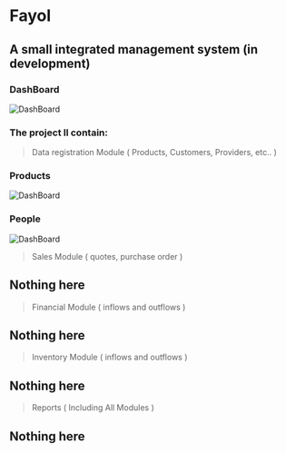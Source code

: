 # Fayol

## A small integrated management system (in development)

### DashBoard

![DashBoard](https://github.com/stdmedoth/Fayol/blob/main/vue-app/public/img/screenshots/dashboard.jpg?raw=true)

### The project ll contain:

> Data registration Module ( Products, Customers, Providers, etc.. )

### Products

![DashBoard](https://github.com/stdmedoth/Fayol/blob/main/vue-app/public/img/screenshots/products.jpg?raw=true)

### People

![DashBoard](https://github.com/stdmedoth/Fayol/blob/main/vue-app/public/img/screenshots/people.jpg?raw=true)

> Sales Module ( quotes, purchase order )

## Nothing here

> Financial Module ( inflows and outflows )

## Nothing here

> Inventory Module ( inflows and outflows )

## Nothing here

> Reports ( Including All Modules )

## Nothing here
